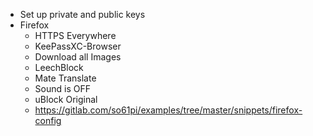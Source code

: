 - Set up private and public keys
- Firefox
  - HTTPS Everywhere
  - KeePassXC-Browser
  - Download all Images
  - LeechBlock
  - Mate Translate
  - Sound is OFF
  - uBlock Original
  - https://gitlab.com/so61pi/examples/tree/master/snippets/firefox-config
